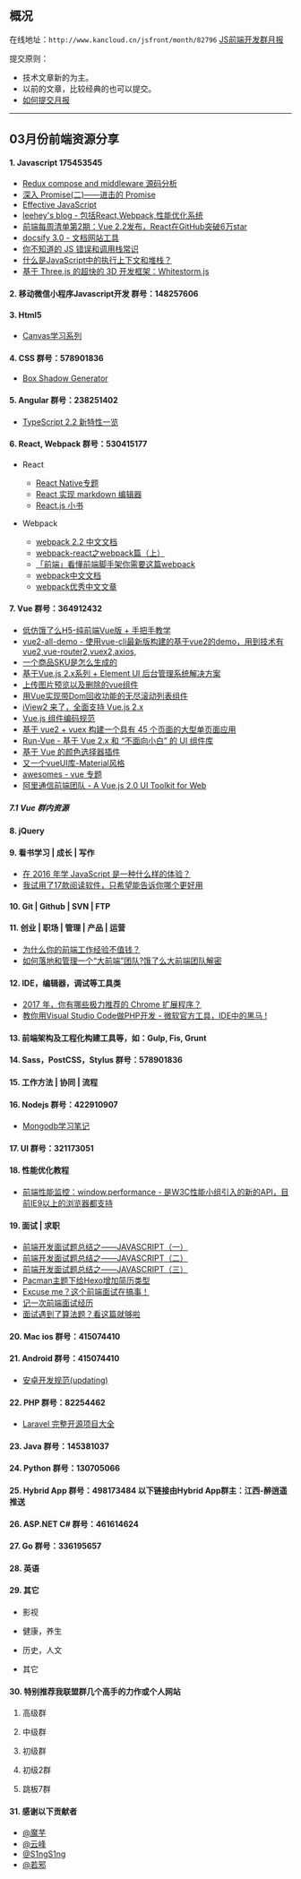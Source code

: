 ## 概况

在线地址：`http://www.kancloud.cn/jsfront/month/82796` [JS前端开发群月报](http://www.kancloud.cn/jsfront/month/82796)


提交原则：

- 技术文章新的为主。
- 以前的文章，比较经典的也可以提交。
- [如何提交月报](http://www.kancloud.cn/jsfront/month/227309)

---


## 03月份前端资源分享
#### 1. Javascript 175453545
- [Redux compose and middleware 源码分析](https://github.com/asd0102433/redux-learn)
- [深入 Promise(二)——进击的 Promise](https://zhuanlan.zhihu.com/p/25198178)
- [Effective JavaScript](http://www.ctolib.com/docs/sfile/effective-javascript/index.html)
- [leehey's blog - 包括React,Webpack,性能优化系统](https://github.com/lcxfs1991/blog)
- [前端每周清单第2期：Vue 2.2发布，React在GitHub突破6万star](https://zhuanlan.zhihu.com/p/25460054)
- [docsify 3.0 - 文档网站工具](https://github.com/QingWei-Li/docsify/)
- [你不知道的 JS 错误和调用栈常识](https://zhuanlan.zhihu.com/p/25644447)
- [什么是JavaScript中的执行上下文和堆栈？](http://davidshariff.com/blog/what-is-the-execution-context-in-javascript)
- [基于 Three.js 的超快的 3D 开发框架：Whitestorm.js](https://github.com/WhitestormJS/whitestorm.js)

#### 2. 移动微信小程序Javascript开发 群号：148257606

#### 3. Html5
- [Canvas学习系列](https://www.w3cplus.com/blog/tags/616.html)

#### 4. CSS  群号：578901836
- [Box Shadow Generator](http://box-shadow.org/)

#### 5. Angular 群号：238251402
- [TypeScript 2.2 新特性一览](https://zhuanlan.zhihu.com/p/25579011)

#### 6. React, Webpack 群号：530415177
- React

    - [React Native专题](http://www.lcode.org/react-native/)
    - [React 实现 markdown 编辑器](http://miaoyunze.com/2016/12/15/react-markdown/)
    - [React.js 小书](https://github.com/huzidaha/react-naive-book)

- Webpack

    - [webpack 2.2 中文文档](http://www.css88.com/doc/webpack2/)
    - [webpack-react之webpack篇（上）](http://www.jianshu.com/p/794d573d2c53)
    - [「前端」看懂前端脚手架你需要这篇webpack](https://github.com/ShowJoy-com/showjoy-blog/issues/7)
    - [webpack中文文档](https://doc.webpack-china.org/)
    - [webpack优秀中文文章](https://github.com/webpack-china/awesome-webpack-cn)

#### 7. Vue 群号：364912432
- [低仿饿了么H5-纯前端Vue版 + 手把手教学](http://www.jianshu.com/p/65c957b228e9)
- [vue2-all-demo - 使用vue-cli最新版构建的基于vue2的demo，用到技术有vue2,vue-router2,vuex2,axios,](https://github.com/sailengsi/sls-vue2-all-demo)
- [一个商品SKU是怎么生成的](http://jaycewu.site/post/vue-sku.html)
- [基于Vue.js 2.x系列 + Element UI 后台管理系统解决方案](https://github.com/lin-xin/manage-system)
- [上传图片预览以及删除的vue组件](https://github.com/kinsliy/vue-img-preview-delete)
- [用Vue实现带Dom回收功能的无尽滚动列表组件](http://www.jianshu.com/p/81a6c4cb85be)
- [iView2 来了，全面支持 Vue.js 2.x](https://juejin.im/post/58c2031c44d9040068e67871)
- [Vue.js 组件编码规范](https://zhuanlan.zhihu.com/p/25654116)
- [基于 vue2 + vuex 构建一个具有 45 个页面的大型单页面应用](https://github.com/bailicangdu/vue2-elm)
- [Run-Vue - 基于 Vue 2.x 和 “不面向小白” 的 UI 组件库](http://vuejs.com.cn/#/)
- [基于 Vue 的颜色选择器插件](https://zhuanlan.zhihu.com/p/25748496)
- [又一个vueUI库-Material风格](https://github.com/marcosmoura/vue-material)
- [awesomes - vue 专题](https://www.awesomes.cn/subject/vue)
- [阿里通信前端团队 - A Vue.js 2.0 UI Toolkit for Web](https://aliqin.github.io/atui/docs/atui/introduce)

##### 7.1 Vue 群内资源

#### 8. jQuery

#### 9. 看书学习 | 成长 | 写作
- [在 2016 年学 JavaScript 是一种什么样的体验？](https://zhuanlan.zhihu.com/p/22782487)
- [我试用了17款阅读软件，只希望能告诉你哪个更好用](https://zhuanlan.zhihu.com/p/25701060)


#### 10. Git | Github | SVN | FTP

#### 11. 创业 | 职场 | 管理 | 产品 | 运营
- [为什么你的前端工作经验不值钱？](http://mp.weixin.qq.com/s?__biz=MzA3MDMyMzk0NA==&mid=2650814545&idx=1&sn=1639039d88b245c793194dce79bb73ea&chksm=84ca03d6b3bd8ac08a15f5c3e7b0a6d6d3b734504c6b0838ece4917b74d1024766479cf3726c&mpshare=1&scene=23&srcid=03079tTq2VJRilw04lB99FbL#rd)
- [如何落地和管理一个“大前端”团队?饿了么大前端团队解密](http://mp.weixin.qq.com/s?__biz=MjM5MDE0Mjc4MA==&mid=2650995610&idx=1&sn=d44ad482dc30a3eae727571f2630a348##)

#### 12. IDE，编辑器，调试等工具类
- [2017 年，你有哪些极力推荐的 Chrome 扩展程序？](https://www.zhihu.com/question/54516073)
- [教你用Visual Studio Code做PHP开发 - 微软官方工具，IDE中的黑马 !](http://www.wfun.com/news/902655.html)

#### 13. 前端架构及工程化构建工具等，如：Gulp, Fis, Grunt

#### 14. Sass，PostCSS，Stylus  群号：578901836

#### 15. 工作方法 | 协同 | 流程

#### 16. Nodejs 群号：422910907
- [Mongodb学习笔记](https://github.com/qianjiahao/MongoDB)

#### 17. UI 群号：321173051

#### 18. 性能优化教程
- [前端性能监控：window.performance - 是W3C性能小组引入的新的API，目前IE9以上的浏览器都支持](https://www.talkingcoder.com/article/6393568564023870746)

#### 19. 面试 | 求职
- [前端开发面试题总结之——JAVASCRIPT（一）](http://www.jianshu.com/p/fc1faa8730b2)
- [前端开发面试题总结之——JAVASCRIPT（二）](http://www.jianshu.com/p/1a20dac12cf6)
- [前端开发面试题总结之——JAVASCRIPT（三）](http://www.jianshu.com/p/988840419605)
- [Pacman主题下给Hexo增加简历类型](http://blog.zanlabs.com/2015/01/02/add-resume-type-to-hexo-under-pacman-theme/)
- [Excuse me？这个前端面试在搞事！](https://zhuanlan.zhihu.com/p/25407758)
- [记一次前端面试经历](http://www.cnblogs.com/yugege/p/6526215.html)
- [面试遇到了算法题？看这篇就够啦](https://juejin.im/post/58ca051f61ff4b0060165122)

#### 20. Mac ios 群号：415074410

#### 21. Android 群号：415074410
- [安卓开发规范(updating)](https://github.com/Blankj/AndroidStandardDevelop)

#### 22. PHP 群号：82254462
- [Laravel 完整开源项目大全](http://laravelacademy.org/laravel-project)

#### 23. Java 群号：145381037

#### 24. Python 群号：130705066

#### 25. Hybrid App 群号：498173484 以下链接由Hybrid App群主：江西-醉逍遥推送

#### 26. ASP.NET C# 群号：461614624

#### 27. Go 群号：336195657

#### 28. 英语

#### 29. 其它

- 影视


- 健康，养生


- 历史，人文


- 其它




#### 30. 特别推荐我联盟群几个高手的力作或个人网站

1. 高级群



2. 中级群

3. 初级群

4. 初级2群


5. 跳板7群


#### 31. 感谢以下贡献者
- [@魔芋](https://github.com/moyuling)
- [@云峰](https://github.com/wuyunfeng8)
- [@S1ngS1ng](https://github.com/S1ngS1ng)
- [@若邪](https://github.com/wjkang)
